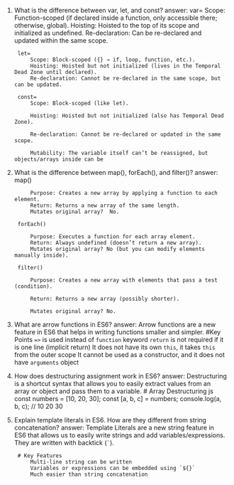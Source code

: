 1) What is the difference between var, let, and const?
answer: var=
            Scope: Function-scoped (if declared inside a function, only accessible there; otherwise, global).
            Hoisting: Hoisted to the top of its scope and initialized as undefined.
            Re-declaration: Can be re-declared and updated within the same scope.
        
        let=
            Scope: Block-scoped ({} → if, loop, function, etc.).
            Hoisting: Hoisted but not initialized (lives in the Temporal Dead Zone until declared).
            Re-declaration: Cannot be re-declared in the same scope, but can be updated.

        const=
            Scope: Block-scoped (like let).

            Hoisting: Hoisted but not initialized (also has Temporal Dead Zone).

            Re-declaration: Cannot be re-declared or updated in the same scope.

            Mutability: The variable itself can’t be reassigned, but objects/arrays inside can be

2) What is the difference between map(), forEach(), and filter()?
answer: map()

            Purpose: Creates a new array by applying a function to each element.
            Return: Returns a new array of the same length.
            Mutates original array?  No.

        forEach()

            Purpose: Executes a function for each array element.
            Return: Always undefined (doesn’t return a new array).
            Mutates original array? No (but you can modify elements manually inside).

        filter()

            Purpose: Creates a new array with elements that pass a test (condition).

            Return: Returns a new array (possibly shorter).

            Mutates original array? No.

3) What are arrow functions in ES6?
answer: Arrow functions are a new feature in ES6 that helps in writing functions smaller and simpler.
        #Key Points
        `=>` is used instead of `function` keyword 
        `return` is not required if it is one line (implicit return) 
        It does not have its own `this`, it takes `this` from the outer scope 
        It cannot be used as a constructor, and it does not have `arguments` object

4) How does destructuring assignment work in ES6?
answer: Destructuring is a shortcut syntax that allows you to easily extract values ​​from an array
        or object and pass them to a variable.
        # Array Destructuring
        js
        const numbers = [10, 20, 30];
        const [a, b, c] = numbers;
        console.log(a, b, c); // 10 20 30

5) Explain template literals in ES6. How are they different from string concatenation?
answer: Template Literals are a new string feature in ES6 that allows us to easily write strings and 
        add variables/expressions. 
        They are written with backtick (`` ` ``).

        # Key Features
            Multi-line string can be written
            Variables or expressions can be embedded using `${}`
            Much easier than string concatenation
        
